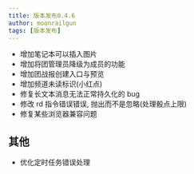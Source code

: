 ```yaml
---
title: 版本发布0.4.6
author: moonrailgun
tags: [版本发布]
---
```


- 增加笔记本可以插入图片
- 增加将团管理员降级为成员的功能
- 增加团战报创建入口与预览
- 增加频道未读标识(小红点)
- 修复长文本消息无法正常持久化的 bug
- 修改 rd 指令错误错误, 抛出而不是忽略(处理骰点上限)
- 修复某些浏览器兼容问题

<!--truncate-->

## 其他

- 优化定时任务错误处理
